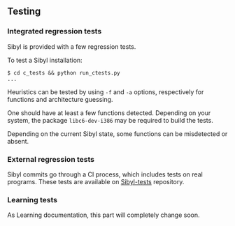 Testing
-------

### Integrated regression tests

Sibyl is provided with a few regression tests.

To test a Sibyl installation:

```
$ cd c_tests && python run_ctests.py
...
```

Heuristics can be tested by using `-f` and `-a` options, respectively for
functions and architecture guessing.

One should have at least a few functions detected. Depending on your system, the
package `libc6-dev-i386` may be required to build the tests.

Depending on the current Sibyl state, some functions can be misdetected or
absent.

### External regression tests

Sibyl commits go through a CI process, which includes tests on real programs.
These tests are available
on [Sibyl-tests](https://github.com/commial/Sibyl-tests) repository.


### Learning tests

As Learning documentation, this part will completely change soon.
